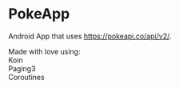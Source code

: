 # PokeApp
 
Android App that uses https://pokeapi.co/api/v2/.

Made with love using:<br/>
Koin<br/>
Paging3<br/>
Coroutines